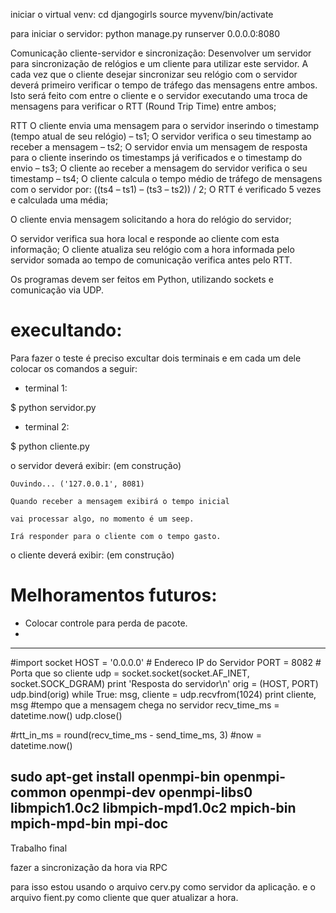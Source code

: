 
iniciar o virtual venv:
    cd djangogirls
    source myvenv/bin/activate

para iniciar o servidor:
    python manage.py runserver 0.0.0.0:8080   






Comunicação cliente-servidor e sincronização:
Desenvolver um servidor para sincronização de relógios e um cliente para utilizar este servidor.
A cada vez que o cliente desejar sincronizar seu relógio com o servidor deverá primeiro verificar o tempo de tráfego das mensagens entre ambos.
Isto será feito com entre o cliente e o servidor executando uma troca de mensagens para verificar o RTT (Round Trip Time) entre ambos;

RTT
O cliente envia uma mensagem para o servidor inserindo o timestamp (tempo atual de seu relógio) – ts1;
O servidor verifica o seu timestamp ao receber a mensagem – ts2;
O servidor envia um mensagem de resposta para o cliente inserindo os timestamps já verificados e o timestamp do envio – ts3;
O cliente ao receber a mensagem do servidor verifica o seu timestamp – ts4;
O cliente calcula o tempo médio de tráfego de mensagens com o servidor por: ((ts4 – ts1) – (ts3 – ts2)) / 2;
O RTT é verificado 5 vezes e calculada uma média;


O cliente envia mensagem solicitando a hora do relógio do servidor;


O servidor verifica sua hora local e 
responde ao cliente com esta informação;
O cliente atualiza seu relógio com a 
hora informada pelo servidor somada ao 
tempo de comunicação verifica antes pelo RTT.


Os programas devem ser feitos em Python, utilizando sockets e comunicação via UDP.


# execultando:
Para fazer o teste é preciso excultar dois terminais e em cada um dele colocar os comandos a seguir:

- terminal 1:

$ python servidor.py

- terminal 2:

$ python cliente.py

o servidor deverá exibir:
    (em construção)
    
    Ouvindo... ('127.0.0.1', 8081)
    
    Quando receber a mensagem exibirá o tempo inicial
    
    vai processar algo, no momento é um seep.
    
    Irá responder para o cliente com o tempo gasto.
    
    
o cliente deverá exibir:
    (em construção)


# Melhoramentos futuros:

- Colocar controle para perda de pacote.
- 

--------------------------------------------------




#import socket
HOST = '0.0.0.0'            # Endereco IP do Servidor
PORT = 8082                 # Porta que so cliente
udp = socket.socket(socket.AF_INET, socket.SOCK_DGRAM)
print 'Resposta do servidor\n'
orig = (HOST, PORT)
udp.bind(orig)
while True:
    msg, cliente = udp.recvfrom(1024)
    print cliente, msg
    #tempo que a mensagem chega no servidor
    recv_time_ms = datetime.now()
udp.close()

#rtt_in_ms = round(recv_time_ms - send_time_ms, 3)
#now = datetime.now()


sudo apt-get install openmpi-bin openmpi-common openmpi-dev openmpi-libs0 libmpich1.0c2 libmpich-mpd1.0c2 mpich-bin mpich-mpd-bin mpi-doc
-------------------------------------------------------

Trabalho final

fazer a sincronização da hora via RPC

para isso estou usando o arquivo cerv.py como servidor da aplicação.
e o arquivo fient.py como cliente que quer atualizar a hora.
